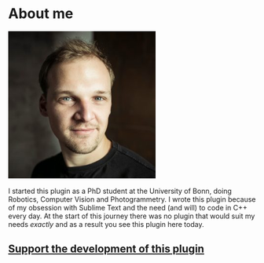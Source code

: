 # About me

![My pic](img/my_photo.jpg) 

I started this plugin as a PhD student at the University of Bonn, doing
Robotics, Computer Vision and Photogrammetry. I wrote this plugin because
of my obsession with Sublime Text and the need (and will) to code in C++ every
day. At the start of this journey there was no plugin that would suit my needs *exactly* and as a result you see this plugin here today.

## [Support the development of this plugin](support.md)
